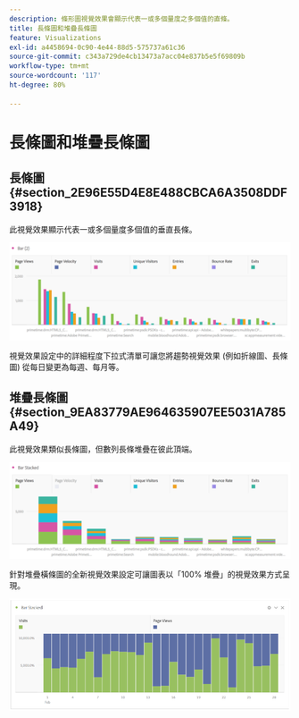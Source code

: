 ```yaml
---
description: 條形圖視覺效果會顯示代表一或多個量度之多個值的直條。
title: 長條圖和堆疊長條圖
feature: Visualizations
exl-id: a4458694-0c90-4e44-88d5-575737a61c36
source-git-commit: c343a729de4cb13473a7acc04e837b5e5f69809b
workflow-type: tm+mt
source-wordcount: '117'
ht-degree: 80%

---
```


# 長條圖和堆疊長條圖

## 長條圖 {#section_2E96E55D4E8E488CBCA6A3508DDF3918}

此視覺效果顯示代表一或多個量度多個值的垂直長條。

![虛擬長條圖視覺效果顯示多個量度，包括頁面檢視、造訪、登入和退出。](assets/bar.png)

視覺效果設定中的詳細程度下拉式清單可讓您將趨勢視覺效果 (例如折線圖、長條圖) 從每日變更為每週、每月等。

## 堆疊長條圖 {#section_9EA83779AE964635907EE5031A785A49}

此視覺效果類似長條圖，但數列長條堆疊在彼此頂端。

![顯示多個量度的棧疊長條圖。](assets/bar-stacked.png)

針對堆疊橫條圖的全新視覺效果設定可讓圖表以「100% 堆疊」的視覺效果方式呈現。

![100%棧疊長條圖。](assets/stacked_100_percent.png)
